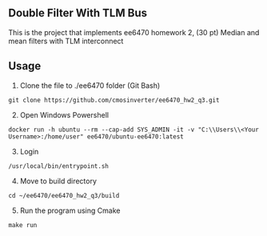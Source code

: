 ## Double Filter With TLM Bus

This is the project that implements ee6470 homework 2, (30 pt) Median and mean filters with TLM interconnect

## Usage
1. Clone the file to ./ee6470 folder (Git Bash)
```properties
git clone https://github.com/cmosinverter/ee6470_hw2_q3.git
```
2. Open Windows Powershell
```properties
docker run -h ubuntu --rm --cap-add SYS_ADMIN -it -v "C:\\Users\\<Your Username>:/home/user" ee6470/ubuntu-ee6470:latest
```
3. Login
```properties
/usr/local/bin/entrypoint.sh
```
4. Move to build directory
```properties
cd ~/ee6470/ee6470_hw2_q3/build
```
5. Run the program using Cmake
```properties
make run
```